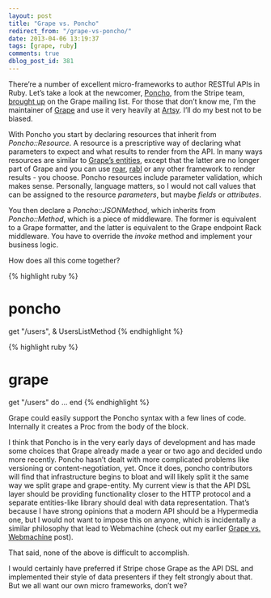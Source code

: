 ```yaml
---
layout: post
title: "Grape vs. Poncho"
redirect_from: "/grape-vs-poncho/"
date: 2013-04-06 13:19:37
tags: [grape, ruby]
comments: true
dblog_post_id: 381
---
```

There’re a number of excellent micro-frameworks to author RESTful APIs in Ruby. Let’s take a look at the newcomer, [Poncho](https://github.com/stripe/poncho), from the Stripe team, [brought up](https://groups.google.com/forum/?fromgroups=#!topic/ruby-grape/4oEnuDA9e-8) on the Grape mailing list. For those that don’t know me, I’m the maintainer of [Grape](https://github.com/ruby-grape/grape) and use it very heavily at [Artsy](http://artsy.net/). I’ll do my best not to be biased.

With Poncho you start by declaring resources that inherit from _Poncho::Resource_. A resource is a prescriptive way of declaring what parameters to expect and what results to render from the API. In many ways resources are similar to [Grape’s entities](https://github.com/ruby-grape/grape-entity), except that the latter are no longer part of Grape and you can use [roar](https://github.com/apotonick/roar), [rabl](https://github.com/nesquena/rabl) or any other framework to render results - you choose. Poncho resources include parameter validation, which makes sense. Personally, language matters, so I would not call values that can be assigned to the resource _parameters_, but maybe _fields_ or _attributes_.

You then declare a _Poncho::JSONMethod_, which inherits from _Poncho::Method_, which is a piece of middleware. The former is equivalent to a Grape formatter, and the latter is equivalent to the Grape endpoint Rack middleware. You have to override the _invoke_ method and implement your business logic.

How does all this come together?

{% highlight ruby %}
# poncho
get "/users", & UsersListMethod
{% endhighlight %}

{% highlight ruby %}
# grape
get "/users" do
   ...
end
{% endhighlight %}

Grape could easily support the Poncho syntax with a few lines of code. Internally it creates a Proc from the body of the block.

I think that Poncho is in the very early days of development and has made some choices that Grape already made a year or two ago and decided undo more recently. Poncho hasn’t dealt with more complicated problems like versioning or content-negotiation, yet. Once it does, poncho contributors will find that infrastructure begins to bloat and will likely split it the same way we split grape and grape-entity. My current view is that the API DSL layer should be providing functionality closer to the HTTP protocol and a separate entities-like library should deal with data representation. That’s because I have strong opinions that a modern API should be a Hypermedia one, but I would not want to impose this on anyone, which is incidentally a similar philosophy that lead to  Webmachine (check out my earlier [Grape vs. Webmachine](http://code.dblock.org/grape-vs-webmachine) post).

That said, none of the above is difficult to accomplish.

I would certainly have preferred if Stripe chose Grape as the API DSL and implemented their style of data presenters if they felt strongly about that. But we all want our own micro frameworks, don’t we?

